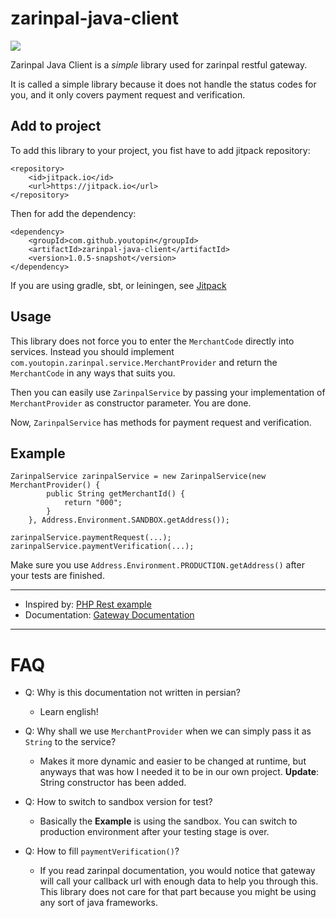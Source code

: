 # zarinpal-java-client

[![](https://jitpack.io/v/youtopin/zarinpal-java-client.svg)](https://jitpack.io/#youtopin/zarinpal-java-client)

Zarinpal Java Client is a *simple* library used for zarinpal restful gateway.  

It is called a simple library because it does not handle the status codes for you, and it only covers payment request and verification.

## Add to project

To add this library to your project, you fist have to add jitpack repository:

```
<repository>
    <id>jitpack.io</id>
    <url>https://jitpack.io</url>
</repository>
```

Then for add the dependency:

```
<dependency>
    <groupId>com.github.youtopin</groupId>
    <artifactId>zarinpal-java-client</artifactId>
    <version>1.0.5-snapshot</version>
</dependency>
```

If you are using gradle, sbt, or leiningen, see [Jitpack](https://jitpack.io/#youtopin/zarinpal-java-client/)

## Usage

This library does not force you to enter the `MerchantCode` directly into services.
Instead you should implement `com.youtopin.zarinpal.service.MerchantProvider` and return the `MerchantCode` in any ways that suits you.

Then you can easily use `ZarinpalService` by passing your implementation of `MerchantProvider` as constructor parameter. You are done.

Now, `ZarinpalService` has methods for payment request and verification.

## Example

```
ZarinpalService zarinpalService = new ZarinpalService(new MerchantProvider() {
        public String getMerchantId() {
            return "000";
        }
    }, Address.Environment.SANDBOX.getAddress());

zarinpalService.paymentRequest(...);
zarinpalService.paymentVerification(...);
```

Make sure you use `Address.Environment.PRODUCTION.getAddress()` after your tests are finished.

---

- Inspired by: [PHP Rest example](https://www.zarinpal.com/lab/%D9%86%D9%85%D9%88%D9%86%D9%87-%D8%B2%D8%B1%DB%8C%D9%86-%D9%BE%D8%A7%D9%84-%D8%B2%D8%A8%D8%A7%D9%86-php-rest/)
- Documentation: [Gateway Documentation](https://github.com/ZarinPal-Lab/Documentation-PaymentGateway)

---

# FAQ

- Q: Why is this documentation not written in persian?
    - Learn english!

- Q: Why shall we use `MerchantProvider` when we can simply pass it as `String` to the service?
    - Makes it more dynamic and easier to be changed at runtime, but anyways that was how I needed it to be in our own project.
    **Update**: String constructor has been added.

- Q: How to switch to sandbox version for test?
    - Basically the **Example** is using the sandbox. You can switch to production environment after your testing stage is over.

- Q: How to fill `paymentVerification()`?
  - If you read zarinpal documentation, you would notice that gateway will call your callback url with enough data to help you through this. This library does not care for that part because you might be using any sort of java frameworks.
